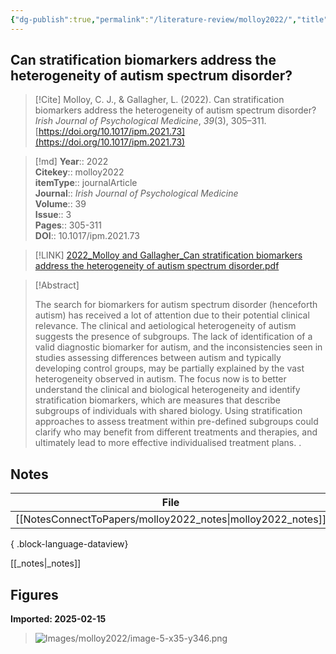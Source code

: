 ```yaml
---
{"dg-publish":true,"permalink":"/literature-review/molloy2022/","title":"Can stratification biomarkers address the heterogeneity of autism spectrum disorder?","tags":["autism","Autism","spectrum","disorder","biomarkers","stratification"]}
---
```



## Can stratification biomarkers address the heterogeneity of autism spectrum disorder?

> [!Cite]
> Molloy, C. J., & Gallagher, L. (2022). Can stratification biomarkers address the heterogeneity of autism spectrum disorder? _Irish Journal of Psychological Medicine_, _39_(3), 305–311. [https://doi.org/10.1017/ipm.2021.73](https://doi.org/10.1017/ipm.2021.73)


>[!md]
> **Year**:: 2022   
> **Citekey**:: molloy2022  
> **itemType**:: journalArticle  
> **Journal**:: *Irish Journal of Psychological Medicine*  
> **Volume**:: 39  
> **Issue**:: 3   
> **Pages**:: 305-311  
> **DOI**:: 10.1017/ipm.2021.73    

> [!LINK] 
> [2022_Molloy and Gallagher_Can stratification biomarkers address the heterogeneity of autism spectrum disorder.pdf](zotero://select/library/items/5RTF2GCT)

> [!Abstract]
>
> The search for biomarkers for autism spectrum disorder (henceforth autism) has received a lot of attention due to their potential clinical relevance. The clinical and aetiological heterogeneity of autism suggests the presence of subgroups. The lack of identification of a valid diagnostic biomarker for autism, and the inconsistencies seen in studies assessing differences between autism and typically developing control groups, may be partially explained by the vast heterogeneity observed in autism. The focus now is to better understand the clinical and biological heterogeneity and identify stratification biomarkers, which are measures that describe subgroups of individuals with shared biology. Using stratification approaches to assess treatment within pre-defined subgroups could clarify who may benefit from different treatments and therapies, and ultimately lead to more effective individualised treatment plans.
>.
> 


## Notes

| File                                                           | file.name        |
| -------------------------------------------------------------- | ---------------- |
| [[NotesConnectToPapers/molloy2022_notes\|molloy2022_notes]] | molloy2022_notes |

{ .block-language-dataview}

[[_notes\|_notes]]

## Figures

**Imported: 2025-02-15**

> ![Images/molloy2022/image-5-x35-y346.png](/img/user/Images/molloy2022/image-5-x35-y346.png)